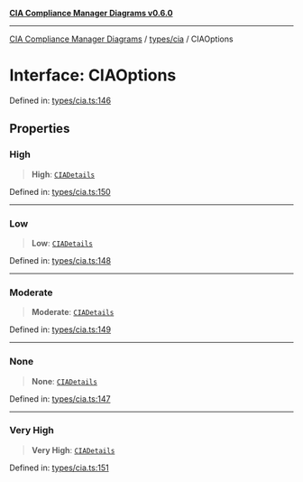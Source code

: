 [**CIA Compliance Manager Diagrams v0.6.0**](../../../README.md)

***

[CIA Compliance Manager Diagrams](../../../modules.md) / [types/cia](../README.md) / CIAOptions

# Interface: CIAOptions

Defined in: [types/cia.ts:146](https://github.com/Hack23/cia-compliance-manager/blob/ca083b463223765b22422b66b3a43930241849bd/src/types/cia.ts#L146)

## Properties

### High

> **High**: [`CIADetails`](CIADetails.md)

Defined in: [types/cia.ts:150](https://github.com/Hack23/cia-compliance-manager/blob/ca083b463223765b22422b66b3a43930241849bd/src/types/cia.ts#L150)

***

### Low

> **Low**: [`CIADetails`](CIADetails.md)

Defined in: [types/cia.ts:148](https://github.com/Hack23/cia-compliance-manager/blob/ca083b463223765b22422b66b3a43930241849bd/src/types/cia.ts#L148)

***

### Moderate

> **Moderate**: [`CIADetails`](CIADetails.md)

Defined in: [types/cia.ts:149](https://github.com/Hack23/cia-compliance-manager/blob/ca083b463223765b22422b66b3a43930241849bd/src/types/cia.ts#L149)

***

### None

> **None**: [`CIADetails`](CIADetails.md)

Defined in: [types/cia.ts:147](https://github.com/Hack23/cia-compliance-manager/blob/ca083b463223765b22422b66b3a43930241849bd/src/types/cia.ts#L147)

***

### Very High

> **Very High**: [`CIADetails`](CIADetails.md)

Defined in: [types/cia.ts:151](https://github.com/Hack23/cia-compliance-manager/blob/ca083b463223765b22422b66b3a43930241849bd/src/types/cia.ts#L151)
